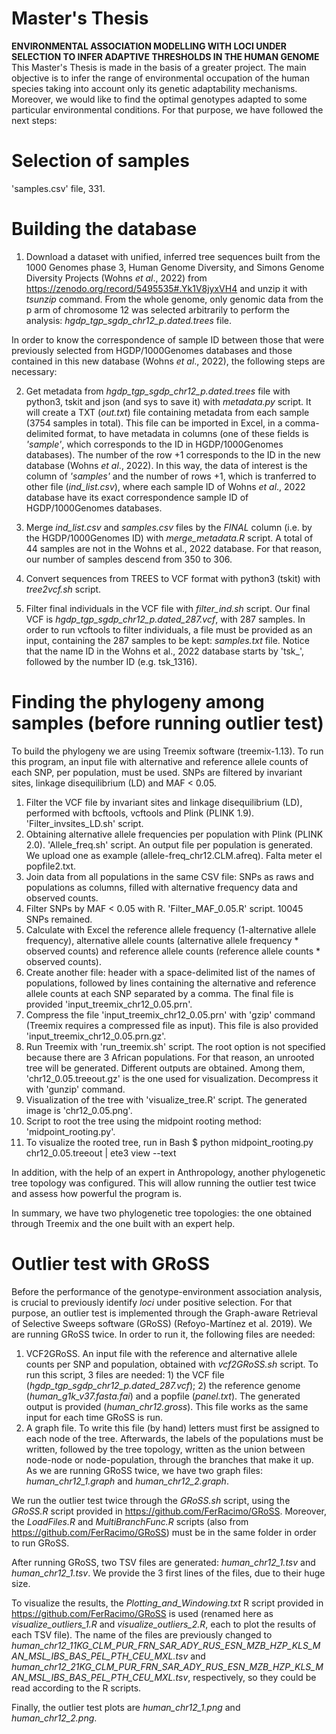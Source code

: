 # Master's Thesis
**ENVIRONMENTAL ASSOCIATION MODELLING WITH LOCI UNDER SELECTION TO INFER ADAPTIVE THRESHOLDS IN THE HUMAN GENOME** 
This Master's Thesis is made in the basis of a greater project.
The main objective is to infer the range of environmental occupation of the human species taking into account only its genetic adaptability mechanisms. Moreover, we would like to find the optimal genotypes adapted to some particular environmental conditions. For that purpose, we have followed the next steps:

# Selection of samples
'samples.csv' file, 331. 

# Building the database 
1. Download a dataset with unified, inferred tree sequences built from the 1000 Genomes phase 3, Human Genome Diversity, and Simons Genome Diversity Projects (Wohns *et al*., 2022) from https://zenodo.org/record/5495535#.Yk1V8jyxVH4 and unzip it with *tsunzip* command. From the whole genome, only genomic data from the p arm of chromosome 12 was selected arbitrarily to perform the analysis: *hgdp_tgp_sgdp_chr12_p.dated.trees* file.

In order to know the correspondence of sample ID between those that were previously selected from HGDP/1000Genomes databases and those contained in this new database (Wohns *et al*., 2022), the following steps are necessary:

2. Get metadata from *hgdp_tgp_sgdp_chr12_p.dated.trees* file with python3, tskit and json (and sys to save it) with *metadata.py* script. It will create a TXT (*out.txt*) file containing metadata from each sample (3754 samples in total). This file can be imported in Excel, in a comma-delimited format, to have metadata in columns (one of these fields is *'sample'*, which corresponds to the ID in HGDP/1000Genomes databases). The number of the row +1 corresponds to the ID in the new database (Wohns *et al*., 2022). In this way, the data of interest is the column of *'samples'* and the number of rows +1, which is tranferred to other file (*ind_list.csv*), where each sample ID of Wohns *et al*., 2022 database have its exact correspondence sample ID of HGDP/1000Genomes databases.

3. Merge *ind_list.csv* and *samples.csv* files by the *FINAL* column (i.e. by the HGDP/1000Genomes ID) with *merge_metadata.R* script. A total of 44 samples are not in the Wohns et al., 2022 database. For that reason, our number of samples descend from 350 to 306. 

4. Convert sequences from TREES to VCF format with python3 (tskit) with *tree2vcf.sh* script.

5. Filter final individuals in the VCF file with *filter_ind.sh* script. Our final VCF is *hgdp_tgp_sgdp_chr12_p.dated_287.vcf*, with 287 samples. In order to run vcftools to filter individuals, a file must be provided as an input, containing the 287 samples to be kept: *samples.txt* file. Notice that the name ID in the Wohns et al., 2022 database starts by 'tsk_', followed by the number ID (e.g. tsk_1316). 

# Finding the phylogeny among samples (before running outlier test) 
To build the phylogeny we are using Treemix software (treemix-1.13). To run this program, an input file with alternative and reference allele counts of each SNP, per population, must be used. SNPs are filtered by invariant sites, linkage disequilibrium (LD) and MAF < 0.05.
1. Filter the VCF file by invariant sites and linkage disequilibrium (LD), performed with bcftools, vcftools and Plink (PLINK 1.9). 'Filter_invsites_LD.sh' script. 
2. Obtaining alternative allele frequencies per population with Plink (PLINK 2.0). 'Allele_freq.sh' script. An output file per population is generated. We upload one as example (allele-freq_chr12.CLM.afreq). Falta meter el popfile2.txt. 
3. Join data from all populations in the same CSV file: SNPs as raws and populations as columns, filled with alternative frequency data and observed counts. 
4. Filter SNPs by MAF < 0.05 with R. 'Filter_MAF_0.05.R' script. 10045 SNPs remained. 
5. Calculate with Excel the reference allele frequency (1-alternative allele frequency), alternative allele counts (alternative allele frequency * observed counts) and reference allele counts (reference allele counts * observed counts). 
6. Create another file: header with a space-delimited list of the names of populations, followed by lines containing the alternative and reference allele counts at each SNP separated by a comma. The final file is provided 'input_treemix_chr12_0.05.prn'.
7. Compress the file 'input_treemix_chr12_0.05.prn' with 'gzip' command (Treemix requires a compressed file as input). This file is also provided 'input_treemix_chr12_0.05.prn.gz'.
8. Run Treemix with 'run_treemix.sh' script. The root option is not specified because there are 3 African populations. For that reason, an unrooted tree will be generated. Different outputs are obtained. Among them, 'chr12_0.05.treeout.gz' is the one used for visualization. Decompress it with 'gunzip' command. 
9. Visualization of the tree with 'visualize_tree.R' script. The generated image is 'chr12_0.05.png'. 
10. Script to root the tree using the midpoint rooting method: 'midpoint_rooting.py'. 
11. To visualize the rooted tree, run in Bash $ python midpoint_rooting.py chr12_0.05.treeout | ete3 view --text

In addition, with the help of an expert in Anthropology, another phylogenetic tree topology was configured. This will allow running the outlier test twice and assess how powerful the program is. 

In summary, we have two phylogenetic tree topologies: the one obtained through Treemix and the one built with an expert help. 

# Outlier test with GRoSS 
Before the performance of the genotype-environment association analysis, is crucial to previously identify *loci* under positive selection. For that purpose, an outlier test is implemented through the Graph-aware Retrieval of Selective Sweeps software (GRoSS) (Refoyo-Martínez et al. 2019). We are running GRoSS twice. In order to run it, the following files are needed:
1. VCF2GRoSS. An input file with the reference and alternative allele counts per SNP and population, obtained with *vcf2GRoSS.sh* script. To run this script, 3 files are needed: 1) the VCF file (*hgdp_tgp_sgdp_chr12_p.dated_287.vcf*); 2) the reference genome (*human_g1k_v37.fasta.fai*) and a popfile (*panel.txt*). The generated output is provided (*human_chr12.gross*). This file works as the same input for each time GRoSS is run. 
2. A graph file. To write this file (by hand) letters must first be assigned to each node of the tree. Afterwards, the labels of the populations must be written, followed by the tree topology, written as the union between node-node or node-population, through the branches that make it up. As we are running GRoSS twice, we have two graph files: *human_chr12_1.graph* and *human_chr12_2.graph*.

We run the outlier test twice through the *GRoSS.sh* script, using the *GRoSS.R* script provided in https://github.com/FerRacimo/GRoSS. Moreover, the *LoadFiles.R* and *MultiBranchFunc.R* scripts (also from https://github.com/FerRacimo/GRoSS) must be in the same folder in order to run GRoSS.  

After running GRoSS, two TSV files are generated: *human_chr12_1.tsv* and *human_chr12_1.tsv*. We provide the 3 first lines of the files, due to their huge size. 

To visualize the results, the *Plotting_and_Windowing.txt* R script provided in https://github.com/FerRacimo/GRoSS is used (renamed here as *visualize_outliers_1.R* and *visualize_outliers_2.R*, each to plot the results of each TSV file). The name of the files are previously changed to *human_chr12_11KG_CLM_PUR_FRN_SAR_ADY_RUS_ESN_MZB_HZP_KLS_MAN_MSL_IBS_BAS_PEL_PTH_CEU_MXL.tsv* and *human_chr12_21KG_CLM_PUR_FRN_SAR_ADY_RUS_ESN_MZB_HZP_KLS_MAN_MSL_IBS_BAS_PEL_PTH_CEU_MXL.tsv*, respectively, so they could be read according to the R scripts. 

Finally, the outlier test plots are *human_chr12_1.png* and *human_chr12_2.png*.

